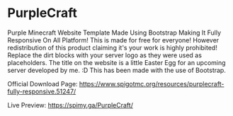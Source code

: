 # PurpleCraft
Purple Minecraft Website Template Made Using Bootstrap Making It Fully Responsive On All Platform!
This is made for free for everyone! However redistribution of this product claiming it's your work is highly prohibited!
Replace the dirt blocks with your server logo as they were used as placeholders.
The title on the website is a little Easter Egg for an upcoming server developed by me. :D
This has been made with the use of Bootstrap.

Official Download Page: https://www.spigotmc.org/resources/purplecraft-fully-responsive.51247/

Live Preview: https://spimy.ga/PurpleCraft/
